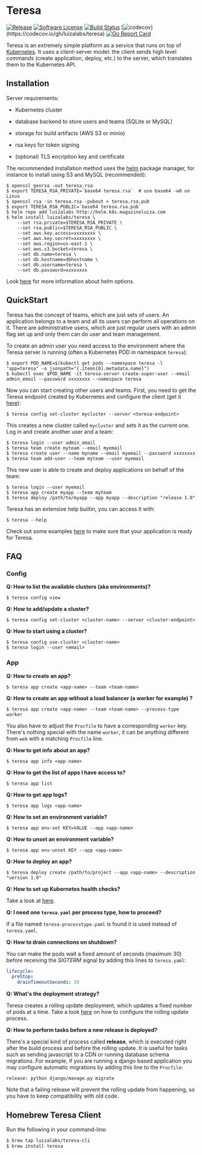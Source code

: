 # Teresa
[![Release](https://img.shields.io/github/release/luizalabs/teresa.svg?style=flat-square)](https://github.com/luizalabs/teresa/releases/latest)
[![Software License](https://img.shields.io/badge/license-apache-brightgreen.svg?style=flat-square)](/LICENSE.md)
[![Build Status](https://img.shields.io/travis/luizalabs/teresa/master.svg?style=flat-square)](https://travis-ci.org/luizalabs/teresa)
[![codecov](https://img.shields.io/codecov/c/github/luizalabs/teresa/master.svg?style=flat-square")](https://codecov.io/gh/luizalabs/teresa)
[![Go Report Card](https://goreportcard.com/badge/github.com/luizalabs/teresa?style=flat-square)](https://goreportcard.com/report/github.com/luizalabs/teresa)

Teresa is an extremely simple platform as a service that runs on top of [Kubernetes](https://github.com/kubernetes/kubernetes).
It uses a client-server model: the client sends high level commands (create application, deploy, etc.) to the server, which translates them to the Kubernetes API.

## Installation

Server requirements:

- Kubernetes cluster

- database backend to store users and teams (SQLite or MySQL)

- storage for build artifacts (AWS S3 or minio)

- rsa keys for token signing

- (optional) TLS encription key and certificate

The recommended installation method uses the [helm](https://github.com/kubernetes/helm) package manager,
for instance to install using S3 and MySQL (recommended):

    $ openssl genrsa -out teresa.rsa
    $ export TERESA_RSA_PRIVATE=`base64 teresa.rsa`  # use base64 -w0 on Linux
    $ openssl rsa -in teresa.rsa -pubout > teresa.rsa.pub
    $ export TERESA_RSA_PUBLIC=`base64 teresa.rsa.pub`
    $ helm repo add luizalabs http://helm.k8s.magazineluiza.com
    $ helm install luizalabs/teresa \
        --set rsa.private=$TERESA_RSA_PRIVATE \
        --set rsa.public=$TERESA_RSA_PUBLIC \
        --set aws.key.access=xxxxxxxx \
        --set aws.key.secret=xxxxxxxx \
        --set aws.region=us-east-1 \
        --set aws.s3.bucket=teresa \
        --set db.name=teresa \
        --set db.hostname=dbhostname \
        --set db.username=teresa \
        --set db.password=xxxxxxxx

Look [here](./helm/README.md) for more information about helm options.

## QuickStart

Teresa has the concept of teams, which are just sets of users. An application
belongs to a team and all its users can perform all operations on it. There are
administrative users, which are just regular users with an admin flag set up and
only them can do user and team management.

To create an admin user you need access to the environment where the Teresa
server is running (often a Kubernetes POD in namespace `teresa`):

    $ export POD_NAME=$(kubectl get pods --namespace teresa -l "app=teresa" -o jsonpath="{.items[0].metadata.name}")
    $ kubectl exec $POD_NAME -it teresa-server create-super-user --email admin_email --password xxxxxxxx --namespace teresa

Now you can start creating other users and teams. First, you need to get the
Teresa endpoint created by Kubernetes and configure the client (get it
[here](https://github.com/luizalabs/teresa/releases/latest)):

    $ teresa config set-cluster mycluster --server <teresa-endpoint>

This creates a new cluster called `mycluster` and sets it as the current one.
Log in and create another user and a team:

    $ teresa login --user admin_email
    $ teresa team create myteam --email myemail
    $ teresa create user --name myname --email myemail --password xxxxxxxx
    $ teresa team add-user --team myteam --user myemail

This new user is able to create and deploy applications on behalf of the team:

    $ teresa login --user myemail
    $ teresa app create myapp --team myteam
    $ teresa deploy /path/to/myapp --app myapp --description "release 1.0"

Teresa has an extensive help builtin, you can access it with:

    $ teresa --help

Check out some examples [here](https://github.com/luizalabs/hello-teresa) to
make sure that your application is ready for Teresa.

## FAQ

### Config

**Q: How to list the available clusters (aka environments)?**

    $ teresa config view

**Q: How to add/update a cluster?**

    $ teresa config set-cluster <cluster-name> --server <cluster-endpoint>

**Q: How to start using a cluster?**

    $ teresa config use-cluster <cluster-name>
    $ teresa login --user <email>

### App

**Q: How to create an app?**

    $ teresa app create <app-name> --team <team-name>

**Q: How to create an app without a load balancer (a worker for example) ?**

    $ teresa app create <app-name> --team <team-name> --process-type worker

You also have to adjust the `Procfile` to have a corresponding `worker` key.
There's nothing special with the name `worker`, it can be anything different
from `web` with a matching `Procfile` line.

**Q: How to get info about an app?**

    $ teresa app info <app-name>

**Q: How to get the list of apps I have access to?**

    $ teresa app list

**Q: How to get app logs?**

    $ teresa app logs <app-name>

**Q: How to set an environment variable?**

    $ teresa app env-set KEY=VALUE --app <app-name>

**Q: How to unset an environment variable?**

    $ teresa app env-unset KEY --app <app-name>

**Q: How to deploy an app?**

    $ teresa deploy create /path/to/project --app <app-name> --description "version 1.0"

**Q: How to set up Kubernetes health checks?**

Take a look at [here](https://github.com/luizalabs/hello-teresa#teresayaml).

**Q: I need one `teresa.yaml` per process type, how to proceed?**

If a file named `teresa-processtype.yaml` is found it is used instead of
`teresa.yaml`.

**Q: How to drain connections on shutdown?**

You can make the pods wait a fixed amount of seconds (maximum 30) before
receiving the *SIGTERM* signal by adding this lines to `teresa.yaml`:

```yaml
lifecycle:
  preStop:
    drainTimeoutSeconds: 10
```

**Q: What's the deployment strategy?**

Teresa creates a rolling update deployment, which updates a fixed number of
pods at a time. Take a look [here](https://github.com/luizalabs/hello-teresa#rolling-update)
on how to configure the rolling update process.

**Q: How to perform tasks before a new release is deployed?**

There's a special kind of process called **release**, which is executed right
after the build process and before the rolling update. It is useful for tasks
such as sending javascript to a CDN or running database schema migrations. For
example, if you are running a django based application you may configure
automatic migrations by adding this line to the `Procfile`:

    release: python django/manage.py migrate

Note that a failing release will prevent the rolling update from happening, so
you have to keep compatibility with old code.

## Homebrew Teresa Client

Run the following in your command-line:

```sh
$ brew tap luizalabs/teresa-cli
$ brew install teresa
```
